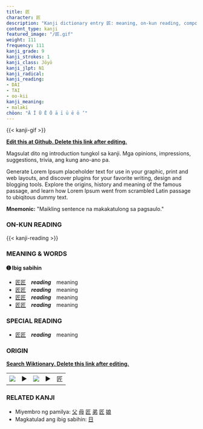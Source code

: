 ```yaml
---
title: 匠
character: 匠
description: "Kanji dictionary entry 匠: meaning, on-kun reading, compounds, origin, related kanji"
content_type: kanji
featured_image: "/匠.gif"
weight: 111
frequency: 111
kanji_grade: 9
kanji_strokes: 1
kanji_class: Jōyō
kanji_jlpt: N1
kanji_radical: 
kanji_reading: 
- DAI
- TAI
- oo-kii
kanji_meaning:
- malaki
chōon: "Ā Ī Ū Ē Ō ā ī ū ē ō ’"
---
```

[//]: # (Don't edit the line below. Kanji animated GIF code is automatically generated.)
{{< kanji-gif >}}

[//]: # (Edit below this line.)

**[Edit this at Github. Delete this link after editing.](https://github.com/tim0g/tim/tree/main/content/kanji/匠/index.md)**

Magsulat dito ng introduction tungkol sa kanji. Mga opinions, impressions, suggestions, trivia, ang kung ano-ano pa.

Generate Lorem Ipsum placeholder text for use in your graphic, print and web layouts, and discover plugins for your favorite writing, design and blogging tools. Explore the origins, history and meaning of the famous passage, and learn how Lorem Ipsum went from scrambled Latin passage to ubiqitous dummy text.
 
**Mnemonic:** "Maikling sentence na makakatulong sa pagsaulo."

### ON-KUN READING

[//]: # (Don't edit the line below. ON-KUN READING code is automatically generated.)
{{< kanji-reading >}}

### MEANING & WORDS

#### ➊ **Ibig sabihin**
  - [匠](../匠)[匠](../匠)　***reading***　meaning
  - [匠](../匠)[匠](../匠)　***reading***　meaning
  - [匠](../匠)[匠](../匠)　***reading***　meaning
  - [匠](../匠)[匠](../匠)　***reading***　meaning

### SPECIAL READING
  - [匠](../匠)[匠](../匠)　***reading***　meaning

### ORIGIN

**[Search Wiktionary. Delete this link after editing.](https://wiktionary.org/wiki/匠)**
<table class="kanji-table"><tr><td>
<img src="60px-匠-bronze.svg.png">
</td><td>▶</td><td>
<img src="60px-匠-oracle.svg.png">
</td><td>▶</td>
<td class="kanji-origin">匠</td>
</tr></table>

### RELATED KANJI
- Miyembro ng pamilya: [父](../父) [母](../母) [匠](../匠) [弟](../弟) [匠](../匠) [娘](../娘)
- Magkatulad ang ibig sabihin: [日](../日)
